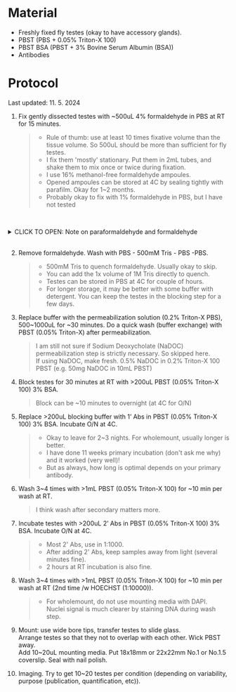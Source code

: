 # Material 
- Freshly fixed fly testes (okay to have accessory glands). 
- PBST (PBS + 0.05% Triton-X 100)
- PBST BSA (PBST + 3% Bovine Serum Albumin (BSA))
- Antibodies
 
# Protocol 

Last updated: 11. 5. 2024

<!--![Tubules before fixation](https://github.com/jongminkmg/Storage/blob/main/Pre-fix_tubules.jpg?raw=true "Tubules before fixation")
<br> before fixation-->

1. Fix gently dissected testes with ~500uL 4% formaldehyde in PBS at RT for 15 minutes. 
    > - Rule of thumb: use at least 10 times fixative volume than the tissue volume. So 500uL should be more than sufficient for fly testes.
    > - I fix them 'mostly' stationary. Put them in 2mL tubes, and shake them to mix once or twice during fixation. <br>
    > - I use 16% methanol-free formaldehyde ampoules. <br>
    > - Opened ampoules can be stored at 4C by sealing tightly with parafilm. Okay for 1~2 months.<br>
    > - Probably okay to fix with 1% formaldehyde in PBS, but I have not tested
    
<br><details>
<summary>CLICK TO OPEN: Note on paraformaldehyde and formaldehyde</summary>

    1) Paraformaldehyde is a polymer form (powder) of formaldehyde. 
       You cannot fix samples with paraformaldehyde, 
       so don't write in your method section that you fixed with paraformaldehyde.

    2) Once you open 16% formaldehyde ampoule, formaldehyde polymerizes. 
       So, the effective concentration of active moiety decreases over time. 
       Empirically, it did not matter to keep opened formaldehyde at 4C for up to 1~2 months. 

</details><br>

2. Remove formaldehyde. Wash with PBS - 500mM Tris - PBS -PBS.
    > - 500mM Tris to quench formaldehyde. Usually okay to skip. <br>
    > - You can add the 1x volume of 1M Tris directly to quench. <br>
    > - Testes can be stored in PBS at 4C for couple of hours. <br>
    > - For longer storage, it may be better with some buffer with detergent. You can keep the testes in the blocking step for a few days. <br>

3. Replace buffer with the permeabilization solution (0.2% Triton-X PBS), 500~1000uL for ~30 minutes. Do a quick wash (buffer exchange) with PBST (0.05% Triton-X) after permeabilization.
    > I am still not sure if Sodium Deoxycholate (NaDOC) permeabilization step is strictly necessary. So skipped here.<br>
    > If using NaDOC, make fresh. 0.5% NaDOC in 0.2% Triton-X 100 PBST (e.g. 50mg NaDOC in 10mL PBST)

4. Block testes for 30 minutes at RT with >200uL PBST (0.05% Triton-X 100) 3% BSA. 
    > Block can be ~10 minutes to overnight (at 4C for O/N)

5. Replace >200uL blocking buffer with 1’ Abs in PBST (0.05% Triton-X 100) 3% BSA. Incubate O/N at 4C.
    > - Okay to leave for 2~3 nights. For wholemount, usually longer is better.
    > - I have done 11 weeks primary incubation (don't ask me why) and it worked (very well)!
    > - But as always, how long is optimal depends on your primary antibody. 

6. Wash 3~4 times with >1mL PBST (0.05% Triton-X 100) for ~10 min per wash at RT.
    > I think wash after secondary matters more. 

7. Incubate testes with >200uL 2’ Abs in PBST (0.05% Triton-X 100) 3% BSA. Incubate O/N at 4C.
   > - Most 2' Abs, use in 1:1000.<br>
   > - After adding 2' Abs, keep samples away from light (several minutes fine).<br>
   > - 2 hours at RT incubation is also fine. 

8. Wash 3~4 times with >1mL PBST (0.05% Triton-X 100) for ~10 min per wash at RT (2nd time /w HOECHST (1:10000)).
    > - For wholemount, do not use mounting media with DAPI. <br> Nuclei signal is much clearer by staining DNA during wash step. 

9. Mount: use wide bore tips, transfer testes to slide glass.<br> Arrange testes so that they not to overlap with each other. Wick PBST away. 
<br> Add 10~20uL mounting media. Put 18x18mm or 22x22mm No.1 or No.1.5 coverslip. Seal with nail polish. 

10. Imaging. Try to get 10~20 testes per condition (depending on variability, purpose (publication, quantification, etc)).
